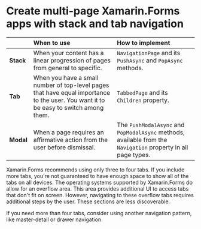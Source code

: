 # Create multi-page Xamarin.Forms apps with stack and tab navigation

|           | **When to use**                                              | **How to implement**                                         |
| :-------- | :----------------------------------------------------------- | :----------------------------------------------------------- |
| **Stack** | When your content has a linear progression of pages from general to specific. | `NavigationPage` and its `PushAsync` and `PopAsync` methods. |
| **Tab**   | When you have a small number of top-level pages that have equal importance to the user. You want it to be easy to switch among them. | `TabbedPage` and its `Children` property.                    |
| **Modal** | When a page requires an affirmative action from the user before dismissal. | The `PushModalAsync` and `PopModalAsync` methods, available from the `Navigation` property in all page types. |

Xamarin.Forms recommends using only three to four tabs. If you include more tabs, you're not guaranteed to have enough space to show all of the tabs on all devices. The operating systems supported by Xamarin.Forms do allow for an overflow area. This area provides additional UI to access tabs that don't fit on screen. However, navigating to these overflow tabs requires additional steps by the user. These sections are less discoverable.

If you need more than four tabs, consider using another navigation pattern, like master-detail or drawer navigation.
